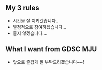 ## My 3 rules

- 시간을 잘 지키겠습니다..
- 열정적으로 참여하겠습니다...
- 졸지 않겠습니다....

## What I want from GDSC MJU

- 앞으로 즐겁게 잘 부탁드리겠습니다~~!
